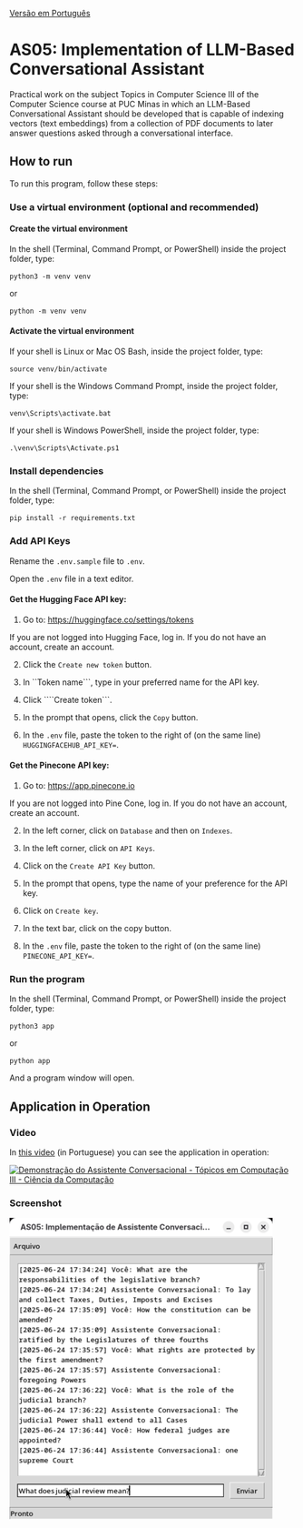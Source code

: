 [Versão em Português](README.md)

# AS05: Implementation of LLM-Based Conversational Assistant

Practical work on the subject Topics in Computer Science III of the Computer Science course at PUC Minas in which an LLM-Based Conversational Assistant should be developed that is capable of indexing vectors (text embeddings) from a collection of PDF documents to later answer questions asked through a conversational interface.

## How to run

To run this program, follow these steps:

### Use a virtual environment (optional and recommended)

#### Create the virtual environment

In the shell (Terminal, Command Prompt, or PowerShell) inside the project folder, type:

```
python3 -m venv venv
```

or

```
python -m venv venv
```

#### Activate the virtual environment

If your shell is Linux or Mac OS Bash, inside the project folder, type:

```
source venv/bin/activate
```

If your shell is the Windows Command Prompt, inside the project folder, type:

```
venv\Scripts\activate.bat
```

If your shell is Windows PowerShell, inside the project folder, type:

```
.\venv\Scripts\Activate.ps1
```

### Install dependencies

In the shell (Terminal, Command Prompt, or PowerShell) inside the project folder, type:

```
pip install -r requirements.txt
```

### Add API Keys

Rename the ```.env.sample``` file to ```.env```.

Open the ```.env``` file in a text editor.

#### Get the Hugging Face API key:

1. Go to: https://huggingface.co/settings/tokens

If you are not logged into Hugging Face, log in. If you do not have an account, create an account.

2. Click the ```Create new token``` button.

3. In ``Token name```, type in your preferred name for the API key.

4. Click ````Create token```.

5. In the prompt that opens, click the ```Copy``` button.

6. In the ```.env``` file, paste the token to the right of (on the same line) ```HUGGINGFACEHUB_API_KEY=```.

#### Get the Pinecone API key:

1. Go to: https://app.pinecone.io

If you are not logged into Pine Cone, log in. If you do not have an account, create an account.

2. In the left corner, click on ```Database``` and then on ```Indexes```.

3. In the left corner, click on ```API Keys```.

4. Click on the ```Create API Key``` button.

5. In the prompt that opens, type the name of your preference for the API key.

6. Click on ```Create key```.

7. In the text bar, click on the copy button.

8. In the ```.env``` file, paste the token to the right of (on the same line) ```PINECONE_API_KEY=```.

### Run the program

In the shell (Terminal, Command Prompt, or PowerShell) inside the project folder, type:

```
python3 app
```

or

```
python app
```

And a program window will open.

## Application in Operation

### Video

In [this video](https://youtu.be/sO1tvquSQWM) (in Portuguese) you can see the application in operation:

[![Demonstração do Assistente Conversacional - Tópicos em Computação III - Ciência da Computação](https://img.youtube.com/vi/sO1tvquSQWM/0.jpg)](https://youtu.be/sO1tvquSQWM)

### Screenshot

![Screenshot of Conversational Assistant, showing an example conversation](screenshots/vlcsnap-2025-06-24-18h17m50s983.png)